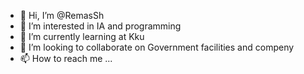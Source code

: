 - 👋 Hi, I’m @RemasSh
- 👀 I’m interested in IA and  programming
- 🌱 I’m currently learning at Kku
- 💞️ I’m looking to collaborate on Government facilities and compeny
- 📫 How to reach me ...

<!---
RemasSh/RemasSh is a ✨ special ✨ repository because its `README.md` (this file) appears on your GitHub profile.
You can click the Preview link to take a look at your changes.
--->
